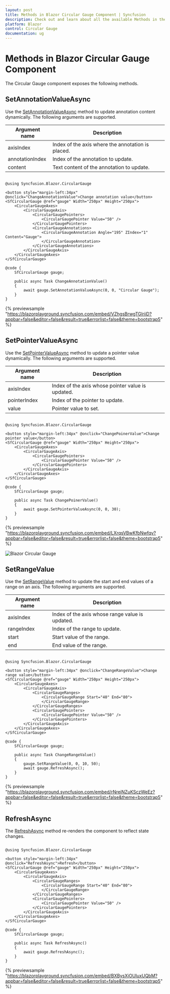 ```yaml
---
layout: post
title: Methods in Blazor Circular Gauge Component | Syncfusion
description: Check out and learn about all the available Methods in the Syncfusion Blazor Circular Gauge component.
platform: Blazor
control: Circular Gauge
documentation: ug
---
```


# Methods in Blazor Circular Gauge Component

The Circular Gauge component exposes the following methods.

## SetAnnotationValueAsync

Use the [SetAnnotationValueAsync](https://help.syncfusion.com/cr/blazor/Syncfusion.Blazor.CircularGauge.SfCircularGauge.html#methods) method to update annotation content dynamically. The following arguments are supported.

| Argument name   | Description |
|-----------------|-------------|
| axisIndex       | Index of the axis where the annotation is placed. |
| annotationIndex | Index of the annotation to update. |
| content         | Text content of the annotation to update. |

```cshtml

@using Syncfusion.Blazor.CircularGauge

<button style="margin-left:34px" @onclick="ChangeAnnotationValue">Change annotation value</button>
<SfCircularGauge @ref="gauge" Width="250px" Height="250px">
    <CircularGaugeAxes>
        <CircularGaugeAxis>
            <CircularGaugePointers>
                <CircularGaugePointer Value="50" />
            </CircularGaugePointers>
            <CircularGaugeAnnotations>
                <CircularGaugeAnnotation Angle="195" ZIndex="1" Content="Gauge">
                </CircularGaugeAnnotation>
            </CircularGaugeAnnotations>
        </CircularGaugeAxis>
    </CircularGaugeAxes>
</SfCircularGauge>

@code {
    SfCircularGauge gauge;

    public async Task ChangeAnnotationValue()
    {
        await gauge.SetAnnotationValueAsync(0, 0, "Circular Gauge");
    } 
}

```
{% previewsample "https://blazorplayground.syncfusion.com/embed/VZhgsBrwgTGlriiD?appbar=false&editor=false&result=true&errorlist=false&theme=bootstrap5" %}

## SetPointerValueAsync

Use the [SetPointerValueAsync](https://help.syncfusion.com/cr/blazor/Syncfusion.Blazor.CircularGauge.SfCircularGauge.html#methods) method to update a pointer value dynamically. The following arguments are supported.

| Argument name | Description |
|---------------|-------------|
| axisIndex     | Index of the axis whose pointer value is updated. |
| pointerIndex  | Index of the pointer to update. |
| value         | Pointer value to set. |

```cshtml

@using Syncfusion.Blazor.CircularGauge

<button style="margin-left:34px" @onclick="ChangePoinerValue">Change pointer value</button>
<SfCircularGauge @ref="gauge" Width="250px" Height="250px">
    <CircularGaugeAxes>
        <CircularGaugeAxis>
            <CircularGaugePointers>
                <CircularGaugePointer Value="50" />
            </CircularGaugePointers>
        </CircularGaugeAxis>
    </CircularGaugeAxes>
</SfCircularGauge>

@code {
    SfCircularGauge gauge;

    public async Task ChangePoinerValue()
    {
        await gauge.SetPointerValueAsync(0, 0, 30);
    }
}

```
{% previewsample "https://blazorplayground.syncfusion.com/embed/LXrqsVBwKfbNwfqv?appbar=false&editor=false&result=true&errorlist=false&theme=bootstrap5" %}

![Blazor Circular Gauge](./images/blazor-circulargauge.png)

## SetRangeValue

Use the [SetRangeValue](https://help.syncfusion.com/cr/blazor/Syncfusion.Blazor.CircularGauge.SfCircularGauge.html#Syncfusion_Blazor_CircularGauge_SfCircularGauge_SetRangeValue_System_Int32_System_Int32_System_Double_System_Double_) method to update the start and end values of a range on an axis. The following arguments are supported.

| Argument name | Description |
|---------------|-------------|
| axisIndex     | Index of the axis whose range value is updated. |
| rangeIndex    | Index of the range to update. |
| start         | Start value of the range. |
| end           | End value of the range. |

```cshtml

@using Syncfusion.Blazor.CircularGauge

<button style="margin-left:34px" @onclick="ChangeRangeValue">Change range value</button>
<SfCircularGauge @ref="gauge" Width="250px" Height="250px">
    <CircularGaugeAxes>
        <CircularGaugeAxis>
            <CircularGaugeRanges>
                <CircularGaugeRange Start="40" End="80">
                </CircularGaugeRange>
            </CircularGaugeRanges>
            <CircularGaugePointers>
                <CircularGaugePointer Value="50" />
            </CircularGaugePointers>
        </CircularGaugeAxis>
    </CircularGaugeAxes>
</SfCircularGauge>

@code {
    SfCircularGauge gauge;

    public async Task ChangeRangeValue()
    {
        gauge.SetRangeValue(0, 0, 10, 50);
        await gauge.RefreshAsync();
    }
}

```
{% previewsample "https://blazorplayground.syncfusion.com/embed/rNreiNZuKSczWeEz?appbar=false&editor=false&result=true&errorlist=false&theme=bootstrap5" %}

## RefreshAsync

The [RefreshAsync](https://help.syncfusion.com/cr/blazor/Syncfusion.Blazor.CircularGauge.SfCircularGauge.html#methods) method re-renders the component to reflect state changes.

```cshtml

@using Syncfusion.Blazor.CircularGauge

<button style="margin-left:34px" @onclick="RefreshAsync">Refresh</button>
<SfCircularGauge @ref="gauge" Width="250px" Height="250px">
    <CircularGaugeAxes>
        <CircularGaugeAxis>
            <CircularGaugeRanges>
                <CircularGaugeRange Start="40" End="80">
                </CircularGaugeRange>
            </CircularGaugeRanges>
            <CircularGaugePointers>
                <CircularGaugePointer Value="50" />
            </CircularGaugePointers>
        </CircularGaugeAxis>
    </CircularGaugeAxes>
</SfCircularGauge>

@code {
    SfCircularGauge gauge;

    public async Task RefreshAsync()
    {
        await gauge.RefreshAsync();
    }
}

```
{% previewsample "https://blazorplayground.syncfusion.com/embed/BXBysXjOUIuxUQbM?appbar=false&editor=false&result=true&errorlist=false&theme=bootstrap5" %}
